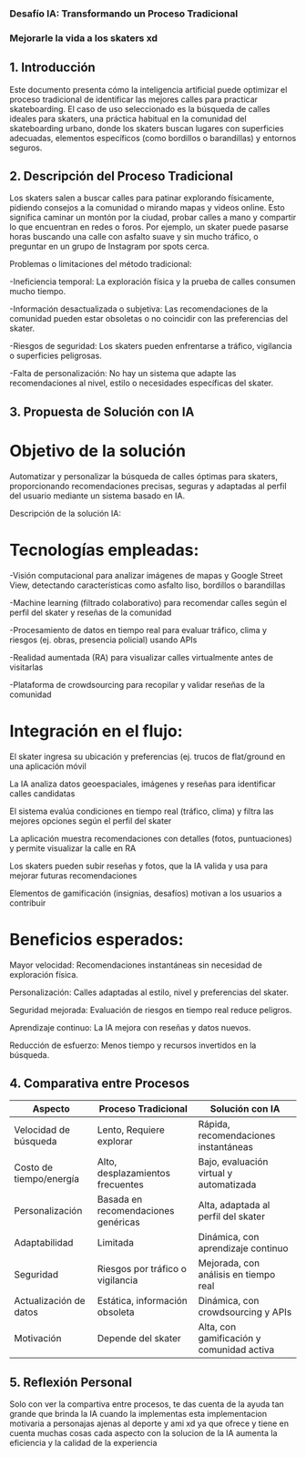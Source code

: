 ### Desafío IA: Transformando un Proceso Tradicional

### Mejorarle la vida a los skaters xd

## 1. Introducción
  Este documento presenta cómo la inteligencia artificial puede optimizar el proceso tradicional de identificar las mejores calles para practicar skateboarding. El caso de uso seleccionado es la búsqueda de calles ideales para skaters, una práctica habitual en la comunidad del skateboarding urbano, donde los skaters buscan lugares con superficies adecuadas, elementos específicos (como bordillos o barandillas) y entornos seguros.
  
## 2. Descripción del Proceso Tradicional
  Los skaters salen a buscar calles para patinar explorando físicamente, pidiendo consejos a la comunidad o mirando mapas y videos online. Esto significa caminar un montón por la ciudad, probar calles a mano y compartir lo que encuentran en redes o foros. Por ejemplo, un skater puede pasarse horas buscando una calle con asfalto suave y sin mucho tráfico, o preguntar en un grupo de Instagram por spots cerca.
  
  Problemas o limitaciones del método tradicional:
  
  -Ineficiencia temporal: La exploración física y la prueba de calles consumen mucho tiempo.
  
  -Información desactualizada o subjetiva: Las recomendaciones de la comunidad pueden estar obsoletas o no coincidir con las preferencias del skater.
  
  -Riesgos de seguridad: Los skaters pueden enfrentarse a tráfico, vigilancia o superficies peligrosas.
  
  -Falta de personalización: No hay un sistema que adapte las recomendaciones al nivel, estilo o necesidades específicas del skater.

## 3. Propuesta de Solución con IA

# Objetivo de la solución
  Automatizar y personalizar la búsqueda de calles óptimas para skaters, proporcionando recomendaciones precisas, seguras y adaptadas al perfil del usuario mediante un sistema basado en IA.
  
  Descripción de la solución IA:

# Tecnologías empleadas:

  -Visión computacional para analizar imágenes de mapas y Google Street View, detectando características como asfalto liso, bordillos o barandillas
  
  -Machine learning (filtrado colaborativo) para recomendar calles según el perfil del skater y reseñas de la comunidad
  
  -Procesamiento de datos en tiempo real para evaluar tráfico, clima y riesgos (ej. obras, presencia policial) usando APIs
  
  -Realidad aumentada (RA) para visualizar calles virtualmente antes de visitarlas
  
  -Plataforma de crowdsourcing para recopilar y validar reseñas de la comunidad
  
# Integración en el flujo:
  El skater ingresa su ubicación y preferencias (ej. trucos de flat/ground en una aplicación móvil
  
  La IA analiza datos geoespaciales, imágenes y reseñas para identificar calles candidatas
  
  El sistema evalúa condiciones en tiempo real (tráfico, clima) y filtra las mejores opciones según el perfil del skater
  
  La aplicación muestra recomendaciones con detalles (fotos, puntuaciones) y permite visualizar la calle en RA
  
  Los skaters pueden subir reseñas y fotos, que la IA valida y usa para mejorar futuras recomendaciones
  
  Elementos de gamificación (insignias, desafíos) motivan a los usuarios a contribuir

# Beneficios esperados:

  Mayor velocidad: Recomendaciones instantáneas sin necesidad de exploración física.
  
  Personalización: Calles adaptadas al estilo, nivel y preferencias del skater.
  
  Seguridad mejorada: Evaluación de riesgos en tiempo real reduce peligros.
  
  Aprendizaje continuo: La IA mejora con reseñas y datos nuevos.
  
  Reducción de esfuerzo: Menos tiempo y recursos invertidos en la búsqueda.

## 4. Comparativa entre Procesos

| Aspecto                    | Proceso Tradicional                 | Solución con IA                           |
|----------------------------|-------------------------------------|-------------------------------------------|
| Velocidad de búsqueda      | Lento, Requiere explorar            | Rápida, recomendaciones instantáneas      |
| Costo de tiempo/energía    | Alto, desplazamientos frecuentes    | Bajo, evaluación virtual y automatizada   |
| Personalización            | Basada en recomendaciones genéricas | Alta, adaptada al perfil del skater       |
| Adaptabilidad              | Limitada                            | Dinámica, con aprendizaje continuo        |
| Seguridad	                 | Riesgos por tráfico o vigilancia	   | Mejorada, con análisis en tiempo real     |
| Actualización de datos	   | Estática, información obsoleta	     | Dinámica, con crowdsourcing y APIs        |
| Motivación                 | Depende del skater	                 | Alta, con gamificación y comunidad activa |

## 5. Reflexión Personal

Solo con ver la compartiva entre procesos, te das cuenta de la ayuda tan grande que brinda la IA cuando la implementas
esta implementacion motivaria a personajas ajenas al deporte y ami xd ya que ofrece y tiene en cuenta muchas cosas
cada aspecto con la solucion de la IA aumenta la eficiencia y la calidad de la experiencia

